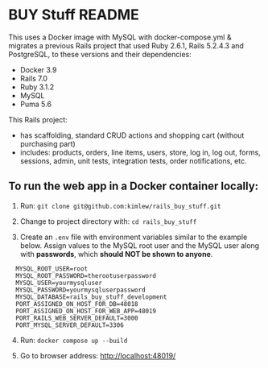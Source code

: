 # BUY Stuff README

This uses a Docker image with MySQL with docker-compose.yml & migrates a previous Rails project that used Ruby 2.6.1, Rails 5.2.4.3 and PostgreSQL, to these versions and their dependencies:

- Docker 3.9
- Rails 7.0
- Ruby 3.1.2
- MySQL
- Puma 5.6

This Rails project:

- has scaffolding, standard CRUD actions and shopping cart (without purchasing part)
- includes: products, orders, line items, users, store, log in, log out, forms, sessions, admin, unit tests, integration tests, order notifications, etc.

## To run the web app in a Docker container locally:

1. Run: `git clone git@github.com:kimlew/rails_buy_stuff.git`

2. Change to project directory with: `cd rails_buy_stuff`
   
3. Create an `.env` file with environment variables similar to the example below. Assign values to the MySQL root user and the MySQL user along with **passwords**, which **should NOT be shown to anyone**.

  ```
    MYSQL_ROOT_USER=root
    MYSQL_ROOT_PASSWORD=therootuserpassword
    MYSQL_USER=yourmysqluser
    MYSQL_PASSWORD=yourmysqluserpassword
    MYSQL_DATABASE=rails_buy_stuff_development
    PORT_ASSIGNED_ON_HOST_FOR_DB=48018
    PORT_ASSIGNED_ON_HOST_FOR_WEB_APP=48019
    PORT_RAILS_WEB_SERVER_DEFAULT=3000
    PORT_MYSQL_SERVER_DEFAULT=3306
  ```

4. Run: `docker compose up --build`

5. Go to browser address: <http://localhost:48019/>
